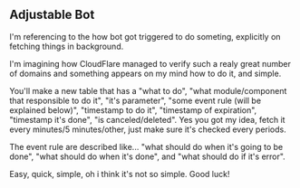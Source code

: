 ## Adjustable Bot
I'm referencing to the how bot got triggered to do someting, explicitly on fetching things in background.

I'm imagining how CloudFlare managed to verify such a realy great number of domains and something appears on my mind how to do it, and simple.

You'll make a new table that has a "what to do", "what module/component that responsible to do it", "it's parameter", "some event rule (will be explained below)", "timestamp to do it", "timestamp of expiration", "timestamp it's done", "is canceled/deleted".
Yes you got my idea, fetch it every minutes/5 minutes/other, just make sure it's checked every periods.

The event rule are described like... "what should do when it's going to be done", "what should do when it's done", and "what should do if it's error".

Easy, quick, simple, oh i think it's not so simple. Good luck!